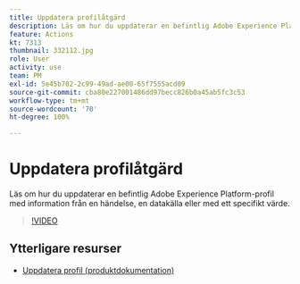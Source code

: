 ```yaml
---
title: Uppdatera profilåtgärd
description: Läs om hur du uppdaterar en befintlig Adobe Experience Platform-profil med information från en händelse, en datakälla eller med ett specifikt värde.
feature: Actions
kt: 7313
thumbnail: 332112.jpg
role: User
activity: use
team: PM
exl-id: 5e45b702-2c99-49ad-ae00-65f7555acd09
source-git-commit: cba80e227001486dd97becc826b0a45ab5fc3c53
workflow-type: tm+mt
source-wordcount: '70'
ht-degree: 100%

---
```


# Uppdatera profilåtgärd

Läs om hur du uppdaterar en befintlig Adobe Experience Platform-profil med information från en händelse, en datakälla eller med ett specifikt värde.

>[!VIDEO](https://video.tv.adobe.com/v/332112?quality=12&learn=on)

## Ytterligare resurser

* [Uppdatera profil (produktdokumentation)](https://experienceleague.adobe.com/docs/journeys/using/building-journeys/about-journey-building/action-activities/update-profiles.html?lang=sv#important-notes)
